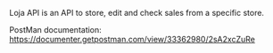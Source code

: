 Loja API is an API to store, edit and check sales from a specific store.

PostMan documentation: https://documenter.getpostman.com/view/33362980/2sA2xcZuRe
